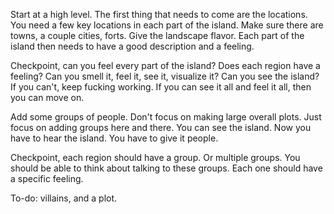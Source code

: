 Start at a high level. The first thing that needs to come are the locations. You need a few key locations in each part of the island. Make sure there are towns, a couple cities, forts. Give the landscape flavor. Each part of the island then needs to have a good description and a feeling. 

Checkpoint, can you feel every part of the island? Does each region have a feeling? Can you smell it, feel it, see it, visualize it? Can you see the island? If you can't, keep fucking working. If you can see it all and feel it all, then you can move on.

Add some groups of people. Don't focus on making large overall plots. Just focus on adding groups here and there. You can see the island. Now you have to hear the island. You have to give it people. 

Checkpoint, each region should have a group. Or multiple groups. You should be able to think about talking to these groups. Each one should have a specific feeling. 

To-do: villains, and a plot. 
